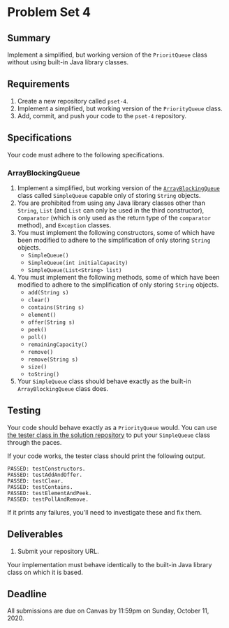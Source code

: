 # Problem Set 4

## **Summary**

Implement a simplified, but working version of the `PrioritQueue` class without using built-in Java library classes.

## Requirements

1. Create a new repository called `pset-4`.
2. Implement a simplified, but working version of the `PriorityQueue` class.
3. Add, commit, and push your code to the `pset-4` repository.

## Specifications

Your code must adhere to the following specifications.

### ArrayBlockingQueue

1. Implement a simplified, but working version of the [`ArrayBlockingQueue`](https://docs.oracle.com/en/java/javase/11/docs/api/java.base/java/util/concurrent/ArrayBlockingQueue.html) class called `SimpleQueue` capable only of storing `String` objects.
2. You are prohibited from using any Java library classes other than `String`, `List` \(and `List` can only be used in the third constructor\), `Comparator` \(which is only used as the return type of the `comparator` method\), and `Exception` classes.
3. You must implement the following constructors, some of which have been modified to adhere to the simplification of only storing `String` objects.
   * `SimpleQueue()`
   * `SimpleQueue(int initialCapacity)`
   * `SimpleQueue(List<String> list)`
4. You must implement the following methods, some of which have been modified to adhere to the simplification of only storing `String` objects.
   * `add(String s)`
   * `clear()`
   * `contains(String s)`
   * `element()`
   * `offer(String s)`
   * `peek()`
   * `poll()`
   * `remainingCapacity()`
   * `remove()`
   * `remove(String s)`
   * `size()`
   * `toString()`
5. Your `SimpleQueue` class should behave exactly as the built-in `ArrayBlockingQueue` class does.

## Testing

Your code should behave exactly as a `PriorityQueue` would. You can use [the tester class in the solution repository](https://github.com/ucvts/pset-4-solution-5106) to put your `SimpleQueue` class through the paces.

If your code works, the tester class should print the following output.

```text
PASSED: testConstructors.
PASSED: testAddAndOffer.
PASSED: testClear.
PASSED: testContains.
PASSED: testElementAndPeek.
PASSED: testPollAndRemove.
```

If it prints any failures, you'll need to investigate these and fix them.

## Deliverables

1. Submit your repository URL.

Your implementation must behave identically to the built-in Java library class on which it is based.

## Deadline

All submissions are due on Canvas by 11:59pm on Sunday, October 11, 2020.

